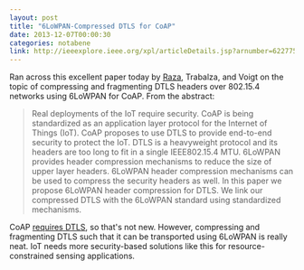 ```yaml
---
layout: post
title: "6LoWPAN-Compressed DTLS for CoAP"
date: 2013-12-07T00:00:30
categories: notabene
link: http://ieeexplore.ieee.org/xpl/articleDetails.jsp?arnumber=6227754
---
```


Ran across this excellent paper today by [Raza][ln0], Trabalza, and Voigt on the topic of compressing and fragmenting DTLS headers over 802.15.4 networks using 6LoWPAN for CoAP. From the abstract:

> Real deployments of the IoT require security. CoAP is being standardized as an application layer protocol for the Internet of Things (IoT). CoAP proposes to use DTLS to provide end-to-end security to protect the IoT. DTLS is a heavyweight protocol and its headers are too long to fit in a single IEEE802.15.4 MTU. 6LoWPAN provides header compression mechanisms to reduce the size of upper layer headers. 6LoWPAN header compression mechanisms can be used to compress the security headers as well. In this paper we propose 6LoWPAN header compression for DTLS. We link our compressed DTLS with the 6LoWPAN standard using standardized mechanisms. 

CoAP [requires DTLS][ln2], so that's not new. However, compressing and fragmenting DTLS such that it can be transported using 6LoWPAN is really neat. IoT needs more security-based solutions like this for resource-constrained sensing applications.

[ln0]: http://www.shahidraza.info/ "Shahid Raza"
[ln2]: http://tools.ietf.org/html/draft-ietf-core-coap-18#section-9.1 "DLTS-secured CoAP"

